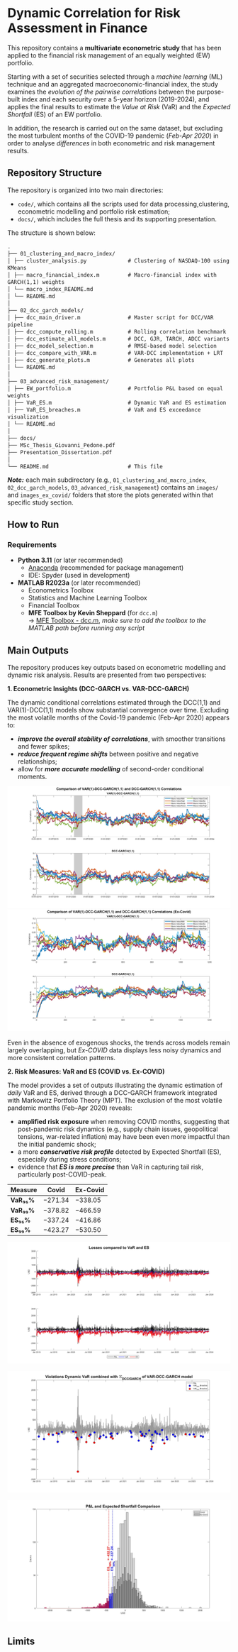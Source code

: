 # Dynamic Correlation for Risk Assessment in Finance
This repository contains a **multivariate econometric study** that has been applied to the financial risk management of an equally weighted (EW) portfolio.

Starting with a set of securities selected through a _machine learning_ (ML) technique and an aggregated macroeconomic-financial index, the study examines the _evolution of the pairwise correlations_ between the purpose-built index and each security over a 5-year horizon (2019-2024), and applies the final results to estimate the _Value at Risk_ (VaR) and the _Expected Shortfall_ (ES) of an EW portfolio.

In addition, the research is carried out on the same dataset, but excluding the most turbulent months of the COVID-19 pandemic (_Feb-Apr 2020_) in order to analyse _differences_ in both econometric and risk management results.


## Repository Structure
The repository is organized into two main directories:
- `code/`, which contains all the scripts used for data processing,clustering, econometric modelling and portfolio risk estimation;
- `docs/`, which includes the full thesis and its supporting presentation.

The structure is shown below:
```
.
├── 01_clustering_and_macro_index/
│ ├── cluster_analysis.py             # Clustering of NASDAQ-100 using KMeans
│ ├── macro_financial_index.m         # Macro-financial index with GARCH(1,1) weights
│ └── macro_index_README.md
│ └── README.md
│
├── 02_dcc_garch_models/
│ ├── dcc_main_driver.m               # Master script for DCC/VAR pipeline
│ ├── dcc_compute_rolling.m           # Rolling correlation benchmark
│ ├── dcc_estimate_all_models.m       # DCC, GJR, TARCH, ADCC variants
│ ├── dcc_model_selection.m           # RMSE-based model selection
│ ├── dcc_compare_with_VAR.m          # VAR-DCC implementation + LRT
│ ├── dcc_generate_plots.m            # Generates all plots
│ └── README.md
│
├── 03_advanced_risk_management/
│ ├── EW_portfolio.m                  # Portfolio P&L based on equal weights
│ ├── VaR_ES.m                        # Dynamic VaR and ES estimation
│ ├── VaR_ES_breaches.m               # VaR and ES exceedance visualization
│ └── README.md
│
├── docs/
├── MSc_Thesis_Giovanni_Pedone.pdf
├── Presentation_Dissertation.pdf
│
└── README.md                         # This file
```
**_Note:_** each main subdirectory (e.g., `01_clustering_and_macro_index`, `02_dcc_garch_models`, `03_advanced_risk_management`)
contains an `images/` and `images_ex_covid/` folders that store the plots generated within that specific study section.


## How to Run

### Requirements
- **Python 3.11** (or later recommended)
  - [Anaconda](https://www.anaconda.com/) (recommended for package management)  
  - IDE: Spyder (used in development)  
- **MATLAB R2023a** (or later recommended)
  - Econometrics Toolbox
  - Statistics and Machine Learning Toolbox
  - Financial Toolbox
  - **MFE Toolbox by Kevin Sheppard** (for `dcc.m`)  
    → [MFE Toolbox - dcc.m](https://github.com/bashtage/mfe-toolbox/blob/main/multivariate/dcc.m), _make sure to add the toolbox to the MATLAB path before running any script_


## Main Outputs
The repository produces key outputs based on econometric modelling and dynamic risk analysis. Results are presented from two perspectives:

**1. Econometric Insights (DCC-GARCH vs. VAR-DCC-GARCH)**

The dynamic conditional correlations estimated through the DCC(1,1) and VAR(1)-DCC(1,1) models show substantial convergence over time. Excluding the most volatile months of the Covid-19 pandemic (Feb–Apr 2020) appears to:
- **_improve the overall stability of correlations_**, with smoother transitions and fewer spikes;
- **_reduce frequent regime shifts_** between positive and negative relationships;
- allow for **_more accurate modelling_** of second-order conditional moments.

<p align="center">
  <img src="code/02_dcc_garch_models/images/VAR_and_DCC_Correlations_Comparison.jpg"/>
  <br>
  <img src="code/02_dcc_garch_models/images_ex_covid/VAR_and_DCC_Correlations_Comparison_Ex_Covid.jpg"/>
</p>

Even in the absence of exogenous shocks, the trends across models remain largely overlapping, but _Ex-COVID_ data displays less noisy dynamics and more consistent correlation patterns.

**2. Risk Measures: VaR and ES (COVID vs. Ex-COVID)**

The model provides a set of outputs illustrating the dynamic estimation of _daily_ VaR and ES, derived through a DCC-GARCH framework integrated with Markowitz Portfolio Theory (MPT).
The exclusion of the most volatile pandemic months (Feb–Apr 2020) reveals:

- **amplified risk exposure** when removing COVID months, suggesting that post-pandemic risk dynamics (e.g., supply chain issues, geopolitical tensions, war-related inflation) may have been even more impactful than the initial pandemic shock;
- a more **_conservative risk profile_** detected by Expected Shortfall (ES), especially during stress conditions;
- evidence that **_ES is more precise_** than VaR in capturing tail risk, particularly post-COVID-peak.

| Measure   | Covid     | Ex-Covid  |
|-----------|-----------|-----------|
| **VaR₉₅%**  | −271.34   | −338.05 |
| **VaR₉₉%**  | −378.82   | −466.59 |
| **ES₉₅%**   | −337.24   | −416.86 |
| **ES₉₉%**   | −423.27   | −530.50 |

![Comparison of Losses with VaR and ES](code/03_advanced_risk_management/images/Comparison_of_Losses_with_VaR_and_ES.jpg)

![VaR Breaches](code/03_advanced_risk_management/images/VaR_Breaches.jpg)

![ES Breaches](code/03_advanced_risk_management/images/ES_Breaches.jpg)

## Limits
